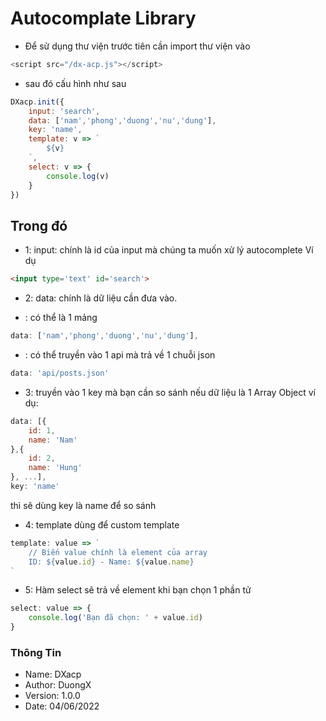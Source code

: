 # Autocomplate Library
- Để sử dụng thư viện trước tiên cần import thư viện vào
```js
<script src="/dx-acp.js"></script>
```
- sau đó cấu hình như sau
```js
DXacp.init({
    input: 'search',
    data: ['nam','phong','duong','nu','dung'],
    key: 'name',
    template: v => `
        ${v}
    `,
    select: v => {
        console.log(v)
    }
})
```
## Trong đó
- 1: input: chính là id của input mà chúng ta muốn xử lý autocomplete
Ví dụ
```html
<input type='text' id='search'>
```
- 2: data: chính là dữ liệu cần đưa vào.
* : có thể là 1 mảng
```js
data: ['nam','phong','duong','nu','dung'],
```
* : có thể truyền vào 1 api mà trả về 1 chuỗi json
```js
data: 'api/posts.json'
```
- 3: truyền vào 1 key mà bạn cần so sánh nếu dữ liệu là 1 Array Object
ví dụ:
```js
data: [{
    id: 1,
    name: 'Nam'
},{
    id: 2,
    name: 'Hung'
}, ...],
key: 'name'
```
thì sẽ dùng key là name để so sánh
- 4: template dùng để custom template
```js
template: value => `
    // Biến value chính là element của array
    ID: ${value.id} - Name: ${value.name}
`
```
- 5: Hàm select sẽ trả về element khi bạn chọn 1 phần tử
```js
select: value => {
    console.log('Bạn đã chọn: ' + value.id)
}
```

### Thông Tin
- Name: DXacp
- Author: DuongX
- Version: 1.0.0
- Date: 04/06/2022